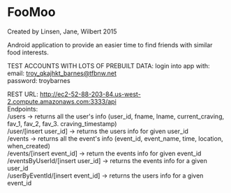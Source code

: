 # FooMoo
Created by Linsen, Jane, Wilbert 2015

Android application to provide an easier time to find friends with similar food interests.

TEST ACCOUNTS WITH LOTS OF PREBUILT DATA:
login into app with:
email: troy_qkajhkt_barnes@tfbnw.net <br>
password: troybarnes<br>

REST URL: http://ec2-52-88-203-84.us-west-2.compute.amazonaws.com:3333/api<br>
Endpoints:<br>
/users -> returns all the user's info (user_id, fname, lname, current_craving, fav_1, fav_2, fav_3. craving_timestamp)<br>
/user/[insert user_id] -> returns the users info for given user_id<br>
/events -> returns all the event's info (event_id, event_name, time, location, when_created)<br>
/events/[insert event_id] -> return the events info for given event_id<br>
/eventsByUserId/[insert user_id] -> returns the events info for a given user_id<br>
/userByEventId/[insert event_id] -> returns the users info for a given event_id
